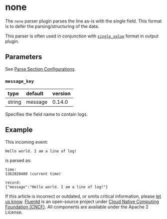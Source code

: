 # none

The `none` parser plugin parses the line as-is with the single field. This format is to defer the parsing/structuring of the data.

This parser is often used in conjunction with [`single_value`](../formatter/single_value.md) format in output plugin.

## Parameters

See [Parse Section Configurations](../configuration/parse-section.md).

### `message_key`

| type | default | version |
| :--- | :--- | :--- |
| string | message | 0.14.0 |

Specifies the field name to contain logs.

## Example

This incoming event:

```text
Hello world. I am a line of log!
```

is parsed as:

```text
time:
1362020400 (current time)

record:
{"message":"Hello world. I am a line of log!"}
```

If this article is incorrect or outdated, or omits critical information, please [let us know](https://github.com/fluent/fluentd-docs-gitbook/issues?state=open). [Fluentd](http://www.fluentd.org/) is an open-source project under [Cloud Native Computing Foundation \(CNCF\)](https://cncf.io/). All components are available under the Apache 2 License.

